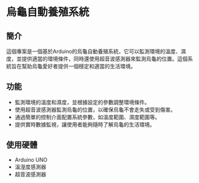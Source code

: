 # 烏龜自動養殖系統

## 簡介
這個專案是一個基於Arduino的烏龜自動養殖系統，它可以監測環境的溫度、濕度，並提供適當的環境條件，同時還使用超音波感測器來監測烏龜的位置。這個系統旨在幫助烏龜愛好者提供一個穩定和適當的生活環境。

## 功能
- 監測環境的溫度和濕度，並根據設定的參數調整環境條件。
- 使用超音波感測器監測烏龜的位置，以確保烏龜不會走失或受到傷害。
- 通過簡單的控制介面配置系統參數，如溫度範圍、濕度範圍等。
- 提供實時數據監視，讓使用者能夠隨時了解烏龜的生活環境。

## 使用硬體
- Arduino UNO
- 溫溼度感測器
- 超音波感測器